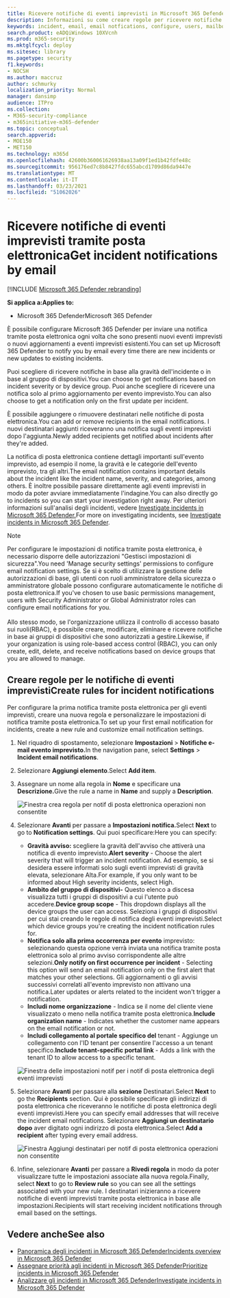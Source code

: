 ```yaml
---
title: Ricevere notifiche di eventi imprevisti in Microsoft 365 Defender
description: Informazioni su come creare regole per ricevere notifiche tramite posta elettronica per eventi imprevisti in Microsoft 365 Defender
keywords: incident, email, email notfications, configure, users, mailbox, email, incidents
search.product: eADQiWindows 10XVcnh
ms.prod: m365-security
ms.mktglfcycl: deploy
ms.sitesec: library
ms.pagetype: security
f1.keywords:
- NOCSH
ms.author: maccruz
author: schmurky
localization_priority: Normal
manager: dansimp
audience: ITPro
ms.collection:
- M365-security-compliance
- m365initiative-m365-defender
ms.topic: conceptual
search.appverid:
- MOE150
- MET150
ms.technology: m365d
ms.openlocfilehash: 42600b360061626938aa13a09f1ed1b42fdfe48c
ms.sourcegitcommit: 956176ed7c8b8427fdc655abcd1709d86da9447e
ms.translationtype: MT
ms.contentlocale: it-IT
ms.lasthandoff: 03/23/2021
ms.locfileid: "51062026"
---
```

# <a name="get-incident-notifications-by-email"></a><span data-ttu-id="2df84-104">Ricevere notifiche di eventi imprevisti tramite posta elettronica</span><span class="sxs-lookup"><span data-stu-id="2df84-104">Get incident notifications by email</span></span>

[!INCLUDE [Microsoft 365 Defender rebranding](../includes/microsoft-defender.md)]


<span data-ttu-id="2df84-105">**Si applica a:**</span><span class="sxs-lookup"><span data-stu-id="2df84-105">**Applies to:**</span></span>
- <span data-ttu-id="2df84-106">Microsoft 365 Defender</span><span class="sxs-lookup"><span data-stu-id="2df84-106">Microsoft 365 Defender</span></span>

<span data-ttu-id="2df84-107">È possibile configurare Microsoft 365 Defender per inviare una notifica tramite posta elettronica ogni volta che sono presenti nuovi eventi imprevisti o nuovi aggiornamenti a eventi imprevisti esistenti.</span><span class="sxs-lookup"><span data-stu-id="2df84-107">You can set up Microsoft 365 Defender to notify you by email every time there are new incidents or new updates to existing incidents.</span></span> 

<span data-ttu-id="2df84-108">Puoi scegliere di ricevere notifiche in base alla gravità dell'incidente o in base al gruppo di dispositivi.</span><span class="sxs-lookup"><span data-stu-id="2df84-108">You can choose to get notifications based on incident severity or by device group.</span></span> <span data-ttu-id="2df84-109">Puoi anche scegliere di ricevere una notifica solo al primo aggiornamento per evento imprevisto.</span><span class="sxs-lookup"><span data-stu-id="2df84-109">You can also choose to get a notification only on the first update per incident.</span></span>

<span data-ttu-id="2df84-110">È possibile aggiungere o rimuovere destinatari nelle notifiche di posta elettronica.</span><span class="sxs-lookup"><span data-stu-id="2df84-110">You can add or remove recipients in the email notifications.</span></span> <span data-ttu-id="2df84-111">I nuovi destinatari aggiunti riceveranno una notifica sugli eventi imprevisti dopo l'aggiunta.</span><span class="sxs-lookup"><span data-stu-id="2df84-111">Newly added recipients get notified about incidents after they're added.</span></span> 

<span data-ttu-id="2df84-112">La notifica di posta elettronica contiene dettagli importanti sull'evento imprevisto, ad esempio il nome, la gravità e le categorie dell'evento imprevisto, tra gli altri.</span><span class="sxs-lookup"><span data-stu-id="2df84-112">The email notification contains important details about the incident like the incident name, severity, and categories, among others.</span></span> <span data-ttu-id="2df84-113">È inoltre possibile passare direttamente agli eventi imprevisti in modo da poter avviare immediatamente l'indagine.</span><span class="sxs-lookup"><span data-stu-id="2df84-113">You can also directly go to incidents so you can start your investigation right away.</span></span> <span data-ttu-id="2df84-114">Per ulteriori informazioni sull'analisi degli incidenti, vedere [Investigate incidents in Microsoft 365 Defender.](./investigate-incidents.md)</span><span class="sxs-lookup"><span data-stu-id="2df84-114">For more on investigating incidents, see [Investigate incidents in Microsoft 365 Defender](./investigate-incidents.md).</span></span>

>[!NOTE]
><span data-ttu-id="2df84-115">Per configurare le impostazioni di notifica tramite posta elettronica, è necessario disporre delle autorizzazioni "Gestisci impostazioni di sicurezza".</span><span class="sxs-lookup"><span data-stu-id="2df84-115">You need 'Manage security settings' permissions to configure email notification settings.</span></span> <span data-ttu-id="2df84-116">Se si è scelto di utilizzare la gestione delle autorizzazioni di base, gli utenti con ruoli amministratore della sicurezza o amministratore globale possono configurare automaticamente le notifiche di posta elettronica.</span><span class="sxs-lookup"><span data-stu-id="2df84-116">If you've chosen to use basic permissions management, users with Security Administrator or Global Administrator roles can configure email notifications for you.</span></span> <br> <br>
<span data-ttu-id="2df84-117">Allo stesso modo, se l'organizzazione utilizza il controllo di accesso basato sui ruoli(RBAC), è possibile creare, modificare, eliminare e ricevere notifiche in base ai gruppi di dispositivi che sono autorizzati a gestire.</span><span class="sxs-lookup"><span data-stu-id="2df84-117">Likewise, if your organization is using role-based access control (RBAC), you can only create, edit, delete, and receive notifications based on device groups that you are allowed to manage.</span></span>

## <a name="create-rules-for-incident-notifications"></a><span data-ttu-id="2df84-118">Creare regole per le notifiche di eventi imprevisti</span><span class="sxs-lookup"><span data-stu-id="2df84-118">Create rules for incident notifications</span></span>

<span data-ttu-id="2df84-119">Per configurare la prima notifica tramite posta elettronica per gli eventi imprevisti, creare una nuova regola e personalizzare le impostazioni di notifica tramite posta elettronica.</span><span class="sxs-lookup"><span data-stu-id="2df84-119">To set up your first email notification for incidents, create a new rule and customize email notification settings.</span></span>

1. <span data-ttu-id="2df84-120">Nel riquadro di spostamento, selezionare **Impostazioni**  >  **Notifiche e-mail evento imprevisto.**</span><span class="sxs-lookup"><span data-stu-id="2df84-120">In the navigation pane, select **Settings** > **Incident email notifications**.</span></span>
2. <span data-ttu-id="2df84-121">Selezionare **Aggiungi elemento**.</span><span class="sxs-lookup"><span data-stu-id="2df84-121">Select **Add item**.</span></span>
3. <span data-ttu-id="2df84-122">Assegnare un nome alla regola in **Nome** e specificare una **Descrizione.**</span><span class="sxs-lookup"><span data-stu-id="2df84-122">Give the rule a name in **Name** and supply a **Description**.</span></span>

    ![Finestra crea regola per notif di posta elettronica operazioni non consentite](../../media/incidentemailnotif1.png) 
4. <span data-ttu-id="2df84-124">Selezionare **Avanti** per passare a **Impostazioni notifica.**</span><span class="sxs-lookup"><span data-stu-id="2df84-124">Select **Next** to go to **Notification settings**.</span></span> <span data-ttu-id="2df84-125">Qui puoi specificare:</span><span class="sxs-lookup"><span data-stu-id="2df84-125">Here you can specify:</span></span>
    - <span data-ttu-id="2df84-126">**Gravità avviso:** scegliere la gravità dell'avviso che attiverà una notifica di evento imprevisto.</span><span class="sxs-lookup"><span data-stu-id="2df84-126">**Alert severity** - Choose the alert severity that will trigger an incident notification.</span></span> <span data-ttu-id="2df84-127">Ad esempio, se si desidera essere informati solo sugli eventi imprevisti di gravità elevata, selezionare Alta.</span><span class="sxs-lookup"><span data-stu-id="2df84-127">For example, if you only want to be informed about High severity incidents, select High.</span></span>
    - <span data-ttu-id="2df84-128">**Ambito del gruppo di dispositivi-** Questo elenco a discesa visualizza tutti i gruppi di dispositivi a cui l'utente può accedere.</span><span class="sxs-lookup"><span data-stu-id="2df84-128">**Device group scope** - This dropdown displays all the device groups the user can access.</span></span> <span data-ttu-id="2df84-129">Seleziona i gruppi di dispositivi per cui stai creando le regole di notifica degli eventi imprevisti.</span><span class="sxs-lookup"><span data-stu-id="2df84-129">Select which device groups you're creating the incident notification rules for.</span></span>
    - <span data-ttu-id="2df84-130">**Notifica solo alla prima occorrenza per evento** imprevisto: selezionando questa opzione verrà inviata una notifica tramite posta elettronica solo al primo avviso corrispondente alle altre selezioni.</span><span class="sxs-lookup"><span data-stu-id="2df84-130">**Only notify on first occurrence per incident** - Selecting this option will send an email notification only on the first alert that matches your other selections.</span></span> <span data-ttu-id="2df84-131">Gli aggiornamenti o gli avvisi successivi correlati all'evento imprevisto non attivano una notifica.</span><span class="sxs-lookup"><span data-stu-id="2df84-131">Later updates or alerts related to the incident won't trigger a notification.</span></span>
    - <span data-ttu-id="2df84-132">**Includi nome organizzazione** - Indica se il nome del cliente viene visualizzato o meno nella notifica tramite posta elettronica.</span><span class="sxs-lookup"><span data-stu-id="2df84-132">**Include organization name** - Indicates whether the customer name appears on the email notification or not.</span></span>
    - <span data-ttu-id="2df84-133">**Includi collegamento al portale specifico del** tenant - Aggiunge un collegamento con l'ID tenant per consentire l'accesso a un tenant specifico.</span><span class="sxs-lookup"><span data-stu-id="2df84-133">**Include tenant-specific portal link** -  Adds a link with the tenant ID to allow access to a specific tenant.</span></span>
    
    ![Finestra delle impostazioni notif per i notif di posta elettronica degli eventi imprevisti](../../media/incidentemailnotif2.png)
5. <span data-ttu-id="2df84-135">Selezionare **Avanti** per passare alla **sezione** Destinatari.</span><span class="sxs-lookup"><span data-stu-id="2df84-135">Select **Next** to go the **Recipients** section.</span></span> <span data-ttu-id="2df84-136">Qui è possibile specificare gli indirizzi di posta elettronica che riceveranno le notifiche di posta elettronica degli eventi imprevisti.</span><span class="sxs-lookup"><span data-stu-id="2df84-136">Here you can specify email addresses that will receive the incident email notifications.</span></span> <span data-ttu-id="2df84-137">Selezionare **Aggiungi un destinatario dopo** aver digitato ogni indirizzo di posta elettronica.</span><span class="sxs-lookup"><span data-stu-id="2df84-137">Select **Add a recipient** after typing every email address.</span></span>

    ![Finestra Aggiungi destinatari per notif di posta elettronica operazioni non consentite](../../media/incidentemailnotif3.png) 

6. <span data-ttu-id="2df84-139">Infine, selezionare **Avanti** per passare a **Rivedi regola** in modo da poter visualizzare tutte le impostazioni associate alla nuova regola.</span><span class="sxs-lookup"><span data-stu-id="2df84-139">Finally, select **Next** to go to **Review rule** so you can see all the settings associated with your new rule.</span></span> <span data-ttu-id="2df84-140">I destinatari inizieranno a ricevere notifiche di eventi imprevisti tramite posta elettronica in base alle impostazioni.</span><span class="sxs-lookup"><span data-stu-id="2df84-140">Recipients will start receiving incident notifications through email based on the settings.</span></span>

## <a name="see-also"></a><span data-ttu-id="2df84-141">Vedere anche</span><span class="sxs-lookup"><span data-stu-id="2df84-141">See also</span></span>
- [<span data-ttu-id="2df84-142">Panoramica degli incidenti in Microsoft 365 Defender</span><span class="sxs-lookup"><span data-stu-id="2df84-142">Incidents overview in Microsoft 365 Defender</span></span>](./incidents-overview.md)
- [<span data-ttu-id="2df84-143">Assegnare priorità agli incidenti in Microsoft 365 Defender</span><span class="sxs-lookup"><span data-stu-id="2df84-143">Prioritize incidents in Microsoft 365 Defender</span></span>](./incident-queue.md)
- [<span data-ttu-id="2df84-144">Analizzare gli incidenti in Microsoft 365 Defender</span><span class="sxs-lookup"><span data-stu-id="2df84-144">Investigate incidents in Microsoft 365 Defender</span></span>](./investigate-incidents.md)
